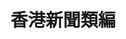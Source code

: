 ---
home: true
icon: false
title: 香港新聞類編
heroImage: /logo.svg
heroText: 香港新聞類編
tagline: false
actions: false
features:
  - title: 熱帶氣旋
    details: 1946 ~ 
    link: /tropical-cyclone
  - title: 考古
    details:
    link: /archaeology    
copyright: true
footer: false
---